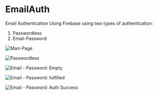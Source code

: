 # EmailAuth
Email Authentication Using Firebase using two types of authentication:
1. Passwordless
2. Email-Password

![Main Page](https://github.com/erichflock/EmailAuth/blob/main/MainPage.png)

![Passwordless](https://github.com/erichflock/EmailAuth/blob/main/Passwordless.png)

![Email - Password: Empty](https://github.com/erichflock/EmailAuth/blob/main/EmailPassword_Empty.png)

![Email - Password: fulfilled](https://github.com/erichflock/EmailAuth/blob/main/EmailPassword_fulfileld.png)

![Email - Password: Auth Success](https://github.com/erichflock/EmailAuth/blob/main/EmailPassword_SignedIn.png)
